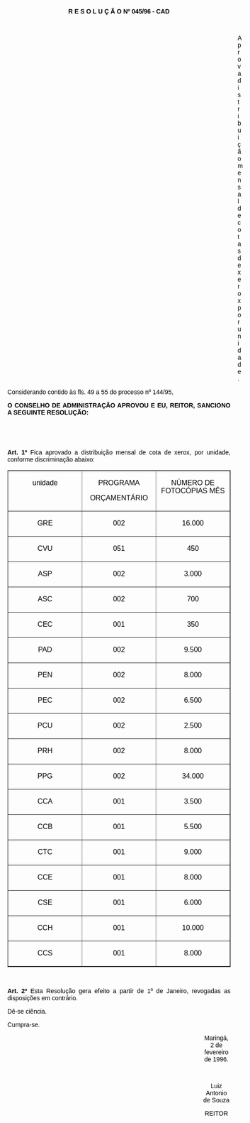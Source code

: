 <BODY TEXT="#000000">

<B><FONT FACE="Arial"><P ALIGN="CENTER">R E S O L U &Ccedil; &Atilde; O Nº 045/96 - CAD</P>
</B><P ALIGN="JUSTIFY"></P>
<P ALIGN="JUSTIFY">&nbsp;</P><DIR>
<DIR>
<DIR>
<DIR>
<DIR>
<DIR>
<DIR>
<DIR>
<DIR>
<DIR>
<DIR>
<DIR>
<DIR>

<P ALIGN="JUSTIFY">Aprova distribui&ccedil;&atilde;o mensal de cotas de xerox por unidade.</P>
<P ALIGN="JUSTIFY"></P></DIR>
</DIR>
</DIR>
</DIR>
</DIR>
</DIR>
</DIR>
</DIR>
</DIR>
</DIR>
</DIR>
</DIR>
</DIR>

<P ALIGN="JUSTIFY">Considerando contido &agrave;s fls. 49 a 55 do processo nº 144/95,</P>
<P ALIGN="JUSTIFY"></P>
<B><P ALIGN="JUSTIFY">O CONSELHO DE ADMINISTRA&Ccedil;&Atilde;O APROVOU E EU, REITOR, SANCIONO A SEGUINTE RESOLU&Ccedil;&Atilde;O:</P>
</B><P ALIGN="JUSTIFY"></P>
<P ALIGN="JUSTIFY">&nbsp;</P>
<P ALIGN="JUSTIFY">&nbsp;</P>
<B><P ALIGN="JUSTIFY">Art. 1º</B> Fica aprovado a distribui&ccedil;&atilde;o mensal de cota de xerox, por unidade, conforme discrimina&ccedil;&atilde;o abaixo:</P></FONT>
<P ALIGN="CENTER"><CENTER><TABLE BORDER CELLSPACING=1 CELLPADDING=4 WIDTH=585>
<TR><TD WIDTH="33%" VALIGN="TOP">
<FONT FACE="Arial"><P ALIGN="CENTER">unidade</FONT></TD>
<TD WIDTH="33%" VALIGN="TOP">
<FONT FACE="Arial"><P ALIGN="CENTER">PROGRAMA </P>
<P ALIGN="CENTER">OR&Ccedil;AMENT&Aacute;RIO</FONT></TD>
<TD WIDTH="33%" VALIGN="TOP">
<FONT FACE="Arial"><P ALIGN="CENTER">N&Uacute;MERO DE FOTOC&Oacute;PIAS M&Ecirc;S </FONT></TD>
</TR>
<TR><TD WIDTH="33%" VALIGN="TOP">
<FONT FACE="Arial"><P ALIGN="CENTER">GRE</FONT></TD>
<TD WIDTH="33%" VALIGN="TOP">
<FONT FACE="Arial"><P ALIGN="CENTER">002</FONT></TD>
<TD WIDTH="33%" VALIGN="TOP">
<FONT FACE="Arial"><P ALIGN="CENTER">16.000</FONT></TD>
</TR>
<TR><TD WIDTH="33%" VALIGN="TOP">
<FONT FACE="Arial"><P ALIGN="CENTER">CVU</FONT></TD>
<TD WIDTH="33%" VALIGN="TOP">
<FONT FACE="Arial"><P ALIGN="CENTER">051</FONT></TD>
<TD WIDTH="33%" VALIGN="TOP">
<FONT FACE="Arial"><P ALIGN="CENTER">450</FONT></TD>
</TR>
<TR><TD WIDTH="33%" VALIGN="TOP">
<FONT FACE="Arial"><P ALIGN="CENTER">ASP</FONT></TD>
<TD WIDTH="33%" VALIGN="TOP">
<FONT FACE="Arial"><P ALIGN="CENTER">002</FONT></TD>
<TD WIDTH="33%" VALIGN="TOP">
<FONT FACE="Arial"><P ALIGN="CENTER">3.000</FONT></TD>
</TR>
<TR><TD WIDTH="33%" VALIGN="TOP">
<FONT FACE="Arial"><P ALIGN="CENTER">ASC</FONT></TD>
<TD WIDTH="33%" VALIGN="TOP">
<FONT FACE="Arial"><P ALIGN="CENTER">002</FONT></TD>
<TD WIDTH="33%" VALIGN="TOP">
<FONT FACE="Arial"><P ALIGN="CENTER">700</FONT></TD>
</TR>
<TR><TD WIDTH="33%" VALIGN="TOP">
<FONT FACE="Arial"><P ALIGN="CENTER">CEC</FONT></TD>
<TD WIDTH="33%" VALIGN="TOP">
<FONT FACE="Arial"><P ALIGN="CENTER">001</FONT></TD>
<TD WIDTH="33%" VALIGN="TOP">
<FONT FACE="Arial"><P ALIGN="CENTER">350</FONT></TD>
</TR>
<TR><TD WIDTH="33%" VALIGN="TOP">
<FONT FACE="Arial"><P ALIGN="CENTER">PAD</FONT></TD>
<TD WIDTH="33%" VALIGN="TOP">
<FONT FACE="Arial"><P ALIGN="CENTER">002</FONT></TD>
<TD WIDTH="33%" VALIGN="TOP">
<FONT FACE="Arial"><P ALIGN="CENTER">9.500</FONT></TD>
</TR>
<TR><TD WIDTH="33%" VALIGN="TOP">
<FONT FACE="Arial"><P ALIGN="CENTER">PEN</FONT></TD>
<TD WIDTH="33%" VALIGN="TOP">
<FONT FACE="Arial"><P ALIGN="CENTER">002</FONT></TD>
<TD WIDTH="33%" VALIGN="TOP">
<FONT FACE="Arial"><P ALIGN="CENTER">8.000</FONT></TD>
</TR>
<TR><TD WIDTH="33%" VALIGN="TOP">
<FONT FACE="Arial"><P ALIGN="CENTER">PEC</FONT></TD>
<TD WIDTH="33%" VALIGN="TOP">
<FONT FACE="Arial"><P ALIGN="CENTER">002</FONT></TD>
<TD WIDTH="33%" VALIGN="TOP">
<FONT FACE="Arial"><P ALIGN="CENTER">6.500</FONT></TD>
</TR>
<TR><TD WIDTH="33%" VALIGN="TOP">
<FONT FACE="Arial"><P ALIGN="CENTER">PCU</FONT></TD>
<TD WIDTH="33%" VALIGN="TOP">
<FONT FACE="Arial"><P ALIGN="CENTER">002</FONT></TD>
<TD WIDTH="33%" VALIGN="TOP">
<FONT FACE="Arial"><P ALIGN="CENTER">2.500</FONT></TD>
</TR>
<TR><TD WIDTH="33%" VALIGN="TOP">
<FONT FACE="Arial"><P ALIGN="CENTER">PRH</FONT></TD>
<TD WIDTH="33%" VALIGN="TOP">
<FONT FACE="Arial"><P ALIGN="CENTER">002</FONT></TD>
<TD WIDTH="33%" VALIGN="TOP">
<FONT FACE="Arial"><P ALIGN="CENTER">8.000</FONT></TD>
</TR>
<TR><TD WIDTH="33%" VALIGN="TOP">
<FONT FACE="Arial"><P ALIGN="CENTER">PPG</FONT></TD>
<TD WIDTH="33%" VALIGN="TOP">
<FONT FACE="Arial"><P ALIGN="CENTER">002</FONT></TD>
<TD WIDTH="33%" VALIGN="TOP">
<FONT FACE="Arial"><P ALIGN="CENTER">34.000</FONT></TD>
</TR>
<TR><TD WIDTH="33%" VALIGN="TOP">
<FONT FACE="Arial"><P ALIGN="CENTER">CCA</FONT></TD>
<TD WIDTH="33%" VALIGN="TOP">
<FONT FACE="Arial"><P ALIGN="CENTER">001</FONT></TD>
<TD WIDTH="33%" VALIGN="TOP">
<FONT FACE="Arial"><P ALIGN="CENTER">3.500</FONT></TD>
</TR>
<TR><TD WIDTH="33%" VALIGN="TOP">
<FONT FACE="Arial"><P ALIGN="CENTER">CCB</FONT></TD>
<TD WIDTH="33%" VALIGN="TOP">
<FONT FACE="Arial"><P ALIGN="CENTER">001</FONT></TD>
<TD WIDTH="33%" VALIGN="TOP">
<FONT FACE="Arial"><P ALIGN="CENTER">5.500</FONT></TD>
</TR>
<TR><TD WIDTH="33%" VALIGN="TOP">
<FONT FACE="Arial"><P ALIGN="CENTER">CTC</FONT></TD>
<TD WIDTH="33%" VALIGN="TOP">
<FONT FACE="Arial"><P ALIGN="CENTER">001</FONT></TD>
<TD WIDTH="33%" VALIGN="TOP">
<FONT FACE="Arial"><P ALIGN="CENTER">9.000</FONT></TD>
</TR>
<TR><TD WIDTH="33%" VALIGN="TOP">
<FONT FACE="Arial"><P ALIGN="CENTER">CCE</FONT></TD>
<TD WIDTH="33%" VALIGN="TOP">
<FONT FACE="Arial"><P ALIGN="CENTER">001</FONT></TD>
<TD WIDTH="33%" VALIGN="TOP">
<FONT FACE="Arial"><P ALIGN="CENTER">8.000</FONT></TD>
</TR>
<TR><TD WIDTH="33%" VALIGN="TOP">
<FONT FACE="Arial"><P ALIGN="CENTER">CSE</FONT></TD>
<TD WIDTH="33%" VALIGN="TOP">
<FONT FACE="Arial"><P ALIGN="CENTER">001</FONT></TD>
<TD WIDTH="33%" VALIGN="TOP">
<FONT FACE="Arial"><P ALIGN="CENTER">6.000</FONT></TD>
</TR>
<TR><TD WIDTH="33%" VALIGN="TOP">
<FONT FACE="Arial"><P ALIGN="CENTER">CCH</FONT></TD>
<TD WIDTH="33%" VALIGN="TOP">
<FONT FACE="Arial"><P ALIGN="CENTER">001</FONT></TD>
<TD WIDTH="33%" VALIGN="TOP">
<FONT FACE="Arial"><P ALIGN="CENTER">10.000</FONT></TD>
</TR>
<TR><TD WIDTH="33%" VALIGN="TOP">
<FONT FACE="Arial"><P ALIGN="CENTER">CCS</FONT></TD>
<TD WIDTH="33%" VALIGN="TOP">
<FONT FACE="Arial"><P ALIGN="CENTER">001</FONT></TD>
<TD WIDTH="33%" VALIGN="TOP">
<FONT FACE="Arial"><P ALIGN="CENTER">8.000</FONT></TD>
</TR>
</TABLE>
</CENTER></P>

<FONT FACE="Arial"><P ALIGN="JUSTIFY"></P>
<P ALIGN="JUSTIFY">&nbsp;</P>
<B><P ALIGN="JUSTIFY">Art. 2º</B> Esta Resolu&ccedil;&atilde;o gera efeito a partir de 1º de Janeiro, revogadas as disposi&ccedil;&otilde;es em contr&aacute;rio. </P>
<P ALIGN="JUSTIFY">D&ecirc;-se ci&ecirc;ncia.</P>
<P ALIGN="JUSTIFY">Cumpra-se.</P><DIR>
<DIR>
<DIR>
<DIR>
<DIR>
<DIR>
<DIR>
<DIR>
<DIR>
<DIR>
<DIR>

<P ALIGN="CENTER">Maring&aacute;, 2 de fevereiro de 1996.</P>
<P ALIGN="CENTER"></P>
<P ALIGN="CENTER">&nbsp;</P>
<P ALIGN="CENTER">Luiz Antonio de Souza</P>
<P ALIGN="CENTER">REITOR</P>
<P ALIGN="JUSTIFY"></P></DIR>
</DIR>
</DIR>
</DIR>
</DIR>
</DIR>
</DIR>
</DIR>
</DIR>
</DIR>
</DIR>
</FONT></BODY>
